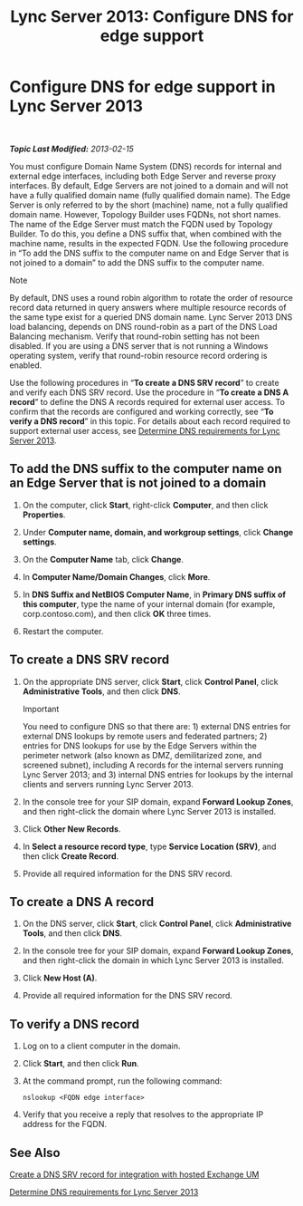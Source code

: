﻿---
title: 'Lync Server 2013: Configure DNS for edge support'
TOCTitle: Configure DNS for edge support
ms:assetid: 955493e6-aa29-424d-bb81-1ef87b3b15e3
ms:mtpsurl: https://technet.microsoft.com/en-us/library/Gg398756(v=OCS.15)
ms:contentKeyID: 48184894
ms.date: 07/23/2014
mtps_version: v=OCS.15
---

<div data-xmlns="http://www.w3.org/1999/xhtml">

<div class="topic" data-xmlns="http://www.w3.org/1999/xhtml" data-msxsl="urn:schemas-microsoft-com:xslt" data-cs="http://msdn.microsoft.com/en-us/">

<div data-asp="http://msdn2.microsoft.com/asp">

# Configure DNS for edge support in Lync Server 2013

</div>

<div id="mainSection">

<div id="mainBody">

<span> </span>

_**Topic Last Modified:** 2013-02-15_

You must configure Domain Name System (DNS) records for internal and external edge interfaces, including both Edge Server and reverse proxy interfaces. By default, Edge Servers are not joined to a domain and will not have a fully qualified domain name (fully qualified domain name). The Edge Server is only referred to by the short (machine) name, not a fully qualified domain name. However, Topology Builder uses FQDNs, not short names. The name of the Edge Server must match the FQDN used by Topology Builder. To do this, you define a DNS suffix that, when combined with the machine name, results in the expected FQDN. Use the following procedure in “To add the DNS suffix to the computer name on and Edge Server that is not joined to a domain” to add the DNS suffix to the computer name.

<div class="alert">


> [!NOTE]
> By default, DNS uses a round robin algorithm to rotate the order of resource record data returned in query answers where multiple resource records of the same type exist for a queried DNS domain name. Lync Server 2013 DNS load balancing, depends on DNS round-robin as a part of the DNS Load Balancing mechanism. Verify that round-robin setting has not been disabled. If you are using a DNS server that is not running a Windows operating system, verify that round-robin resource record ordering is enabled.



</div>

Use the following procedures in “**To create a DNS SRV record**” to create and verify each DNS SRV record. Use the procedure in “**To create a DNS A record**” to define the DNS A records required for external user access. To confirm that the records are configured and working correctly, see “**To verify a DNS record**” in this topic. For details about each record required to support external user access, see [Determine DNS requirements for Lync Server 2013](lync-server-2013-determine-dns-requirements.md).

<div>

## To add the DNS suffix to the computer name on an Edge Server that is not joined to a domain

1.  On the computer, click **Start**, right-click **Computer**, and then click **Properties**.

2.  Under **Computer name, domain, and workgroup settings**, click **Change settings**.

3.  On the **Computer Name** tab, click **Change**.

4.  In **Computer Name/Domain Changes**, click **More**.

5.  In **DNS Suffix and NetBIOS Computer Name**, in **Primary DNS suffix of this computer**, type the name of your internal domain (for example, corp.contoso.com), and then click **OK** three times.

6.  Restart the computer.

</div>

<div>

## To create a DNS SRV record

1.  On the appropriate DNS server, click **Start**, click **Control Panel**, click **Administrative Tools**, and then click **DNS**.
    
    <div class="alert">
    

    > [!IMPORTANT]
    > You need to configure DNS so that there are: 1) external DNS entries for external DNS lookups by remote users and federated partners; 2) entries for DNS lookups for use by the Edge Servers within the perimeter network (also known as DMZ, demilitarized zone, and screened subnet), including A records for the internal servers running Lync Server 2013; and 3) internal DNS entries for lookups by the internal clients and servers running Lync Server 2013.

    
    </div>

2.  In the console tree for your SIP domain, expand **Forward Lookup Zones**, and then right-click the domain where Lync Server 2013 is installed.

3.  Click **Other New Records**.

4.  In **Select a resource record type**, type **Service Location (SRV)**, and then click **Create Record**.

5.  Provide all required information for the DNS SRV record.

</div>

<div>

## To create a DNS A record

1.  On the DNS server, click **Start**, click **Control Panel**, click **Administrative Tools**, and then click **DNS**.

2.  In the console tree for your SIP domain, expand **Forward Lookup Zones**, and then right-click the domain in which Lync Server 2013 is installed.

3.  Click **New Host (A)**.

4.  Provide all required information for the DNS SRV record.

</div>

<div>

## To verify a DNS record

1.  Log on to a client computer in the domain.

2.  Click **Start**, and then click **Run**.

3.  At the command prompt, run the following command:
    
        nslookup <FQDN edge interface>

4.  Verify that you receive a reply that resolves to the appropriate IP address for the FQDN.

</div>

<div>

## See Also


[Create a DNS SRV record for integration with hosted Exchange UM](lync-server-2013-create-a-dns-srv-record-for-integration-with-hosted-exchange-um.md)  


[Determine DNS requirements for Lync Server 2013](lync-server-2013-determine-dns-requirements.md)  
  

</div>

</div>

<span> </span>

</div>

</div>

</div>

